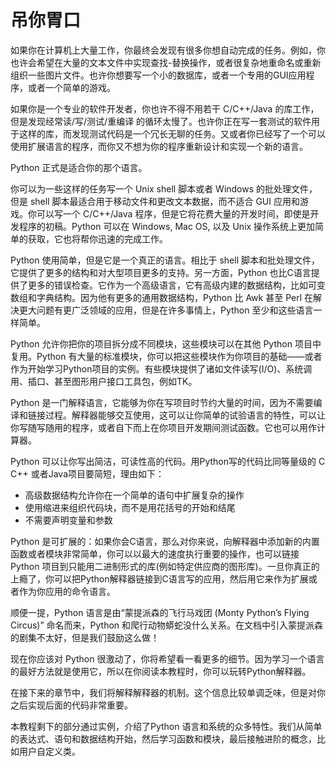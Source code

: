 # 吊你胃口
如果你在计算机上大量工作，你最终会发现有很多你想自动完成的任务。例如，你也许会希望在大量的文本文件中实现查找-替换操作，或者很复杂地重命名或重新组织一些图片文件。也许你想要写一个小的数据库，或者一个专用的GUI应用程序，或者一个简单的游戏。

如果你是一个专业的软件开发者，你也许不得不用若干 C/C++/Java 的库工作，但是发现经常读/写/测试/重编译 的循环太慢了。也许你正在写一套测试的软件用于这样的库，而发现测试代码是一个冗长无聊的任务。又或者你已经写了一个可以使用扩展语言的程序，而你又不想为你的程序重新设计和实现一个新的语言。

Python 正式是适合你的那个语言。

你可以为一些这样的任务写一个 Unix shell 脚本或者 Windows 的批处理文件，但是 shell 脚本最适合用于移动文件和更改文本数据，而不适合 GUI 应用和游戏。你可以写一个 C/C++/Java 程序，但是它将花费大量的开发时间，即使是开发程序的初稿。Python 可以在 Windows, Mac OS, 以及 Unix 操作系统上更加简单的获取，它也将帮你迅速的完成工作。

Python 使用简单，但是它是一个真正的语言。相比于 shell 脚本和批处理文件，它提供了更多的结构和对大型项目更多的支持。另一方面，Python 也比C语言提供了更多的错误检查。它作为一个高级语言，它有高级内建的数据结构，比如可变数组和字典结构。因为他有更多的通用数据结构，Python 比 Awk 甚至 Perl 在解决更大问题有更广泛领域的应用，但是在许多事情上，Python 至少和这些语言一样简单。

Python 允许你把你的项目拆分成不同模块，这些模块可以在其他 Python 项目中复用。Python 有大量的标准模块，你可以把这些模块作为你项目的基础——或者作为开始学习Python项目的实例。有些模块提供了诸如文件读写(I/O)、系统调用、插口、甚至图形用户接口工具包，例如TK。

Python 是一门解释语言，它能够为你在写项目时节约大量的时间，因为不需要编译和链接过程。解释器能够交互使用，这可以让你简单的试验语言的特性，可以让你写随写随用的程序，或者自下而上在你项目开发期间测试函数。它也可以用作计算器。

Python 可以让你写出简洁，可读性高的代码。用Python写的代码比同等量级的 C C++ 或者Java项目要简短，理由如下：
- 高级数据结构允许你在一个简单的语句中扩展复杂的操作
- 使用缩进来组织代码块，而不是用花括号的开始和结尾
- 不需要声明变量和参数

Python 是可扩展的：如果你会C语言，那么对你来说，向解释器中添加新的内置函数或者模块非常简单，你可以以最大的速度执行重要的操作，也可以链接 Python 项目到只能用二进制形式的库(例如特定供应商的图形库)。一旦你真正的上瘾了，你可以把Python解释器链接到C语言写的应用，然后用它来作为扩展或者作为你应用的命令语言。

顺便一提，Python 语言是由“蒙提派森的飞行马戏团 (Monty Python’s Flying Circus)” 命名而来，Python 和爬行动物蟒蛇没什么关系。在文档中引入蒙提派森的剧集不太好，但是我们鼓励这么做！

现在你应该对 Python 很激动了，你将希望看一看更多的细节。因为学习一个语言的最好方法就是使用它，所以在你阅读本教程时，你可以玩转Python解释器。

在接下来的章节中，我们将解释解释器的机制。这个信息比较单调乏味，但是对你之后实现后面的代码非常重要。

本教程剩下的部分通过实例，介绍了Python 语言和系统的众多特性。我们从简单的表达式、语句和数据结构开始，然后学习函数和模块，最后接触进阶的概念，比如用户自定义类。

